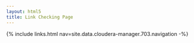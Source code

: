```yaml
---
layout: html5
title: Link Checking Page
---
```

{% include links.html nav=site.data.cloudera-manager.703.navigation -%}
